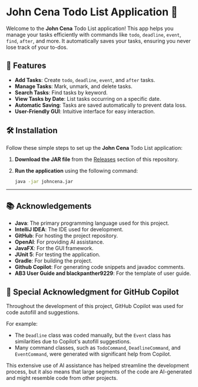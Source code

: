 # John Cena Todo List Application :tada:

Welcome to the **John Cena** Todo List application! This app helps you manage your tasks efficiently with commands like `todo`, `deadline`, `event`, `find`, `after`, and more. It automatically saves your tasks, ensuring you never lose track of your to-dos.

## 🚀 Features

- **Add Tasks**: Create `todo`, `deadline`, `event`, and `after` tasks.
- **Manage Tasks**: Mark, unmark, and delete tasks.
- **Search Tasks**: Find tasks by keyword.
- **View Tasks by Date**: List tasks occurring on a specific date.
- **Automatic Saving**: Tasks are saved automatically to prevent data loss.
- **User-Friendly GUI**: Intuitive interface for easy interaction.

## 🛠 Installation

Follow these simple steps to set up the **John Cena** Todo List application:

1. **Download the JAR file** from the [Releases](https://github.com/ishan-agarwal-05/ip/releases) section of this repository.

2. **Run the application** using the following command:

    ```bash
    java -jar johncena.jar
    ```

---

## 📚 Acknowledgements

- **Java**: The primary programming language used for this project.
- **IntelliJ IDEA**: The IDE used for development.
- **GitHub**: For hosting the project repository.
- **OpenAI**: For providing AI assistance.
- **JavaFX**: For the GUI framework.
- **JUnit 5**: For testing the application.
- **Gradle**: For building the project.
- **Github Copilot**: For generating code snippets and javadoc comments.
- **AB3 User Guide and blackpanther9229**: For the template of user guide.


## 🤖 Special Acknowledgment for GitHub Copilot

Throughout the development of this project, GitHub Copilot was used for code autofill and suggestions.

For example:
- The `Deadline` class was coded manually, but the `Event` class has similarities due to Copilot's autofill suggestions.
- Many command classes, such as `TodoCommand`, `DeadlineCommand`, and `EventCommand`, were generated with significant help from Copilot.

This extensive use of AI assistance has helped streamline the development process, but it also means that large segments of the code are AI-generated and might resemble code from other projects.
